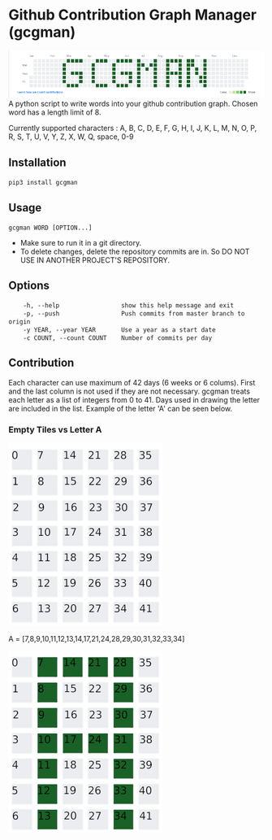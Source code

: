 

# Github Contribution Graph Manager (gcgman)
![ScreenShot](https://raw.githubusercontent.com/kosantosbik/gcgman/master/gcgman-screen.png)
A python script to write words into your github contribution graph. Chosen word has a length limit
of 8.

Currently supported characters : 
A, B, C, D, E, F, G, H, I, J, K, L, M, N, O, P, R, S, T, U, V, Y, Z, X, W, Q, space, 0-9

## Installation
`pip3 install gcgman`

## Usage
`gcgman WORD [OPTION...]`

- Make sure to run it in a git directory.
- To delete changes, delete the repository commits are in. So DO NOT USE IN ANOTHER PROJECT'S REPOSITORY.
## Options

``` shell
    -h, --help                 show this help message and exit
    -p, --push                 Push commits from master branch to origin
    -y YEAR, --year YEAR       Use a year as a start date
    -c COUNT, --count COUNT    Number of commits per day
```

## Contribution
Each character can use maximum of 42 days (6 weeks or 6 colums). First and the last column is not
used if they are not necessary. gcgman treats each letter as a list of integers from 0 to 41.
Days used in drawing the letter are included in the list. Example of the letter 'A' can be seen
below.

### Empty Tiles vs Letter A
![Tile](https://raw.githubusercontent.com/kosantosbik/gcgman/master/tile-numbers.png)


A = [7,8,9,10,11,12,13,14,17,21,24,28,29,30,31,32,33,34]


![A Letter](https://raw.githubusercontent.com/kosantosbik/gcgman/master/a-letter.png)
